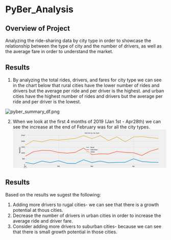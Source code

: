 # PyBer_Analysis

## Overview of Project
Analyzing the ride-sharing data by city type in order to showcase the relationship between the type of city and the number of drivers, as well as the average fare in order to understand the market.  
 
## Results
1. By analyzing the total rides, drivers, and fares for city type we can see in the chart below that rural cities have the lower number of rides and drivers but the average per ride and per driver is the highest. and urban cities have the highest number of rides and drivers but the average per ride and per driver is the lowest.

![pyber_summary_df.png](analysis\pyber_summary_df.png.png)

2. When we look at the first 4 months of 2019 (Jan 1st - Apr28th) we can see the increase at the end of February was for all the city types. 
![PyBer_fare_summary.png](analysis\PyBer_fare_summary.png)

## Results
Based on the results we sugest the following:
1. Adding more drivers to rugal cities-  we can see that there is a growth potential at thous cities.
2. Decrease the number of drivers in urban cities in order to increase the average ride and driver fare.
3. Consider adding more drivers to suburban cities- because we can see that there is small growth potential in those cities.




